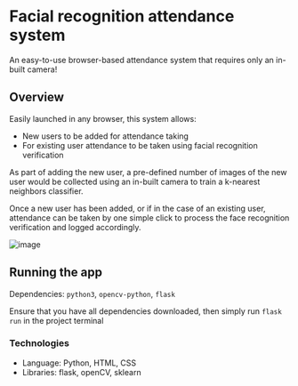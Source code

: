 # Facial recognition attendance system
An easy-to-use browser-based attendance system that requires only an in-built camera!

## Overview
Easily launched in any browser, this system allows:
- New users to be added for attendance taking
- For existing user attendance to be taken using facial recognition verification

As part of adding the new user, a pre-defined number of images of the new user would be collected using an in-built camera to train a k-nearest neighbors classifier.

Once a new user has been added, or if in the case of an existing user, attendance can be taken by one simple click to process the face recognition verification and logged accordingly.

![image]([https://github.com/jayeff55/face_recognition_attendance_system/assets/74664129/40076134-7c0b-4ceb-99e4-38aff075a347](https://raw.githubusercontent.com/jayeff55/face_recognition_attendance_system/main/app.png))

## Running the app
Dependencies: `python3`, `opencv-python`, `flask`

Ensure that you have all dependencies downloaded, then simply run `flask run` in the project terminal

### Technologies
- Language: Python, HTML, CSS
- Libraries: flask, openCV, sklearn
